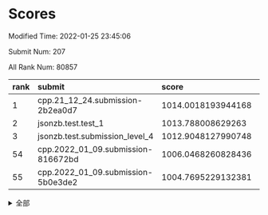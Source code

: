 # Scores

Modified Time: 2022-01-25 23:45:06

Submit Num: 207

All Rank Num: 80857

| rank |               submit               |       score        |       sigma        | pk_num |
| :--- | :--------------------------------- | :----------------- | :----------------- | :----- |
| 1    | cpp.21_12_24.submission-2b2ea0d7   | 1014.0018193944168 | 0.7859475683282411 | 1567   |
| 2    | jsonzb.test.test_1                 | 1013.788008629263  | 0.8219914337816693 | 1565   |
| 3    | jsonzb.test.submission_level_4     | 1012.9048127990748 | 0.8124736118780393 | 1566   |
| 54   | cpp.2022_01_09.submission-816672bd | 1006.0468260828436 | 0.7383497666315442 | 1566   |
| 55   | cpp.2022_01_09.submission-5b0e3de2 | 1004.7695229132381 | 0.7405202801592785 | 1563   |


<details>
<summary>全部</summary>

| rank |                 submit                 |       score        |       sigma        | pk_num |
| :--- | :------------------------------------- | :----------------- | :----------------- | :----- |
| 1    | cpp.21_12_24.submission-2b2ea0d7       | 1014.0018193944168 | 0.7859475683282411 | 1567   |
| 2    | jsonzb.test.test_1                     | 1013.788008629263  | 0.8219914337816693 | 1565   |
| 3    | jsonzb.test.submission_level_4         | 1012.9048127990748 | 0.8124736118780393 | 1566   |
| 4    | gobigger.level_3.submission_level_3_35 | 1011.5601767620117 | 0.7660736658270323 | 1562   |
| 5    | gobigger.level_3.submission_level_3_21 | 1011.5158354324276 | 0.7887287743935385 | 1564   |
| 6    | gobigger.level_3.submission_level_3_42 | 1011.4080350087892 | 0.7576578670890161 | 1558   |
| 7    | gobigger.level_3.submission_level_3_4  | 1011.3639514585496 | 0.7817245638988491 | 1566   |
| 8    | gobigger.level_3.submission_level_3_18 | 1011.1405237232257 | 0.7820104024228599 | 1569   |
| 9    | gobigger.level_3.submission_level_3_33 | 1011.1398303370024 | 0.7637567231335678 | 1562   |
| 10   | gobigger.level_3.submission_level_3_19 | 1011.0580104163035 | 0.7721032888468836 | 1561   |
| 11   | gobigger.level_3.submission_level_3_16 | 1010.9395814141644 | 0.7870605718272563 | 1565   |
| 12   | gobigger.level_3.submission_level_3_14 | 1010.6713068014723 | 0.7452230356171229 | 1559   |
| 13   | gobigger.level_3.submission_level_3_38 | 1010.6228697439967 | 0.7617390586213051 | 1562   |
| 14   | gobigger.level_3.submission_level_3_3  | 1010.5980379501075 | 0.7639955670067315 | 1557   |
| 15   | gobigger.level_3.submission_level_3_9  | 1010.579530969299  | 0.7815099694662605 | 1562   |
| 16   | gobigger.level_3.submission_level_3_26 | 1010.5503191437444 | 0.7454575645477709 | 1561   |
| 17   | gobigger.level_3.submission_level_3_47 | 1010.5042867635284 | 0.7438551225166751 | 1560   |
| 18   | gobigger.level_3.submission_level_3_30 | 1010.4468945929841 | 0.7939428907327037 | 1558   |
| 19   | gobigger.level_3.submission_level_3_27 | 1010.4166350497579 | 0.7840631599140897 | 1565   |
| 20   | gobigger.level_3.submission_level_3_41 | 1010.353361275486  | 0.779549897426478  | 1563   |
| 21   | gobigger.level_3.submission_level_3_43 | 1010.3447009693131 | 0.7672351897489837 | 1564   |
| 22   | gobigger.level_3.submission_level_3_40 | 1010.2880667067606 | 0.7709877952444119 | 1562   |
| 23   | gobigger.level_3.submission_level_3_5  | 1010.2410643892276 | 0.7883722050883406 | 1564   |
| 24   | gobigger.level_3.submission_level_3_23 | 1010.2038917846494 | 0.7464519040543938 | 1563   |
| 25   | gobigger.level_3.submission_level_3_10 | 1010.1246783143566 | 0.7607476764207325 | 1562   |
| 26   | gobigger.level_3.submission_level_3_31 | 1010.0984876997757 | 0.7836111416993513 | 1561   |
| 27   | gobigger.level_3.submission_level_3_25 | 1010.0100446007297 | 0.7473999918563924 | 1565   |
| 28   | gobigger.level_3.submission_level_3_32 | 1009.9982253924231 | 0.7708989768402001 | 1559   |
| 29   | gobigger.level_3.submission_level_3_6  | 1009.964609768151  | 0.7642338864005493 | 1560   |
| 30   | gobigger.level_3.submission_level_3_0  | 1009.938847385199  | 0.7547900634842498 | 1565   |
| 31   | gobigger.level_3.submission_level_3_24 | 1009.923072877033  | 0.7724434700105407 | 1561   |
| 32   | gobigger.level_3.submission_level_3_34 | 1009.9149321362485 | 0.7840820110671959 | 1564   |
| 33   | gobigger.level_3.submission_level_3_13 | 1009.9088949888303 | 0.7525939788523676 | 1564   |
| 34   | gobigger.level_3.submission_level_3_7  | 1009.8899382814878 | 0.7619193536699153 | 1558   |
| 35   | gobigger.level_3.submission_level_3_39 | 1009.842957786706  | 0.7551229327028527 | 1564   |
| 36   | gobigger.level_3.submission_level_3_29 | 1009.7904755118477 | 0.78346935494138   | 1562   |
| 37   | gobigger.level_3.submission_level_3_44 | 1009.7676219741841 | 0.7445329794942136 | 1567   |
| 38   | gobigger.level_3.submission_level_3_8  | 1009.7454092179609 | 0.7672197965900671 | 1562   |
| 39   | gobigger.level_3.submission_level_3_36 | 1009.7271138802354 | 0.7620474404349419 | 1559   |
| 40   | gobigger.level_3.submission_level_3_12 | 1009.7247351066144 | 0.7557724835983534 | 1564   |
| 41   | gobigger.level_3.submission_level_3_11 | 1009.6855077210731 | 0.7437964937444954 | 1564   |
| 42   | gobigger.level_3.submission_level_3_1  | 1009.6425191484344 | 0.7640000855028015 | 1566   |
| 43   | gobigger.level_3.submission_level_3_45 | 1009.6399070695306 | 0.7484364555233093 | 1559   |
| 44   | gobigger.level_3.submission_level_3_2  | 1009.5887571576023 | 0.7604261551370594 | 1563   |
| 45   | gobigger.level_3.submission_level_3_49 | 1009.3020468973119 | 0.7358442852282141 | 1557   |
| 46   | gobigger.level_3.submission_level_3_48 | 1009.2051426420469 | 0.7532579623987578 | 1566   |
| 47   | gobigger.level_3.submission_level_3_20 | 1009.1581961317551 | 0.7496245015258203 | 1565   |
| 48   | gobigger.level_3.submission_level_3_37 | 1009.1493909843641 | 0.7441851751552557 | 1561   |
| 49   | gobigger.level_3.submission_level_3_46 | 1009.0752792944542 | 0.7270396205698154 | 1559   |
| 50   | gobigger.level_3.submission_level_3_15 | 1008.9612661766469 | 0.746938663547975  | 1560   |
| 51   | gobigger.level_3.submission_level_3_28 | 1008.9441607986627 | 0.7503148872982125 | 1563   |
| 52   | gobigger.level_3.submission_level_3_22 | 1008.6447867248094 | 0.7478071534610278 | 1563   |
| 53   | gobigger.level_3.submission_level_3_17 | 1008.2451647407279 | 0.7403589117075715 | 1564   |
| 54   | cpp.2022_01_09.submission-816672bd     | 1006.0468260828436 | 0.7383497666315442 | 1566   |
| 55   | cpp.2022_01_09.submission-5b0e3de2     | 1004.7695229132381 | 0.7405202801592785 | 1563   |
| 56   | gobigger.level_1.submission_level_1_30 | 1004.7144757328215 | 0.715947097626698  | 1567   |
| 57   | gobigger.level_1.submission_level_1_36 | 1004.7047946726238 | 0.7208178666749654 | 1562   |
| 58   | gobigger.level_1.submission_level_1_3  | 1004.5264840123749 | 0.727044040351737  | 1561   |
| 59   | gobigger.level_1.submission_level_1_40 | 1004.4661627128901 | 0.7193143382019098 | 1559   |
| 60   | gobigger.level_1.submission_level_1_11 | 1004.2819174008325 | 0.7356205733555954 | 1570   |
| 61   | gobigger.level_1.submission_level_1_46 | 1004.2054838994195 | 0.7211152451138532 | 1565   |
| 62   | gobigger.level_1.submission_level_1_41 | 1004.1682335548016 | 0.717502079911254  | 1563   |
| 63   | gobigger.level_1.submission_level_1_19 | 1004.1288523856248 | 0.7178624785269386 | 1569   |
| 64   | gobigger.level_1.submission_level_1_16 | 1004.1189858832964 | 0.7238400523609912 | 1564   |
| 65   | gobigger.level_1.submission_level_1_48 | 1004.1149241929379 | 0.7202565583516174 | 1559   |
| 66   | gobigger.level_1.submission_level_1_22 | 1003.9519605664617 | 0.7224859256899159 | 1557   |
| 67   | gobigger.level_1.submission_level_1_25 | 1003.8462901082919 | 0.708092617629519  | 1557   |
| 68   | gobigger.level_1.submission_level_1_37 | 1003.7954607503145 | 0.7210127766661153 | 1564   |
| 69   | gobigger.level_1.submission_level_1_34 | 1003.7764587106577 | 0.7261864043627592 | 1565   |
| 70   | gobigger.level_1.submission_level_1_7  | 1003.7596756349882 | 0.7188774774329146 | 1562   |
| 71   | gobigger.level_1.submission_level_1_42 | 1003.7331985388163 | 0.7181074172457464 | 1560   |
| 72   | gobigger.level_1.submission_level_1_49 | 1003.732928628207  | 0.736243235531823  | 1562   |
| 73   | gobigger.level_1.submission_level_1_6  | 1003.7005273651614 | 0.7134935101106891 | 1561   |
| 74   | gobigger.level_1.submission_level_1_9  | 1003.6071886039139 | 0.7317050065811038 | 1561   |
| 75   | gobigger.level_1.submission_level_1_31 | 1003.5055204581593 | 0.716729467293258  | 1564   |
| 76   | gobigger.level_1.submission_level_1_18 | 1003.4965385293416 | 0.7270662525663171 | 1561   |
| 77   | gobigger.level_1.submission_level_1_1  | 1003.4366371113133 | 0.7140068887239889 | 1560   |
| 78   | gobigger.level_1.submission_level_1_33 | 1003.3821779876844 | 0.7324393292428213 | 1562   |
| 79   | gobigger.level_1.submission_level_1_32 | 1003.3705070301492 | 0.7179469144181617 | 1559   |
| 80   | gobigger.level_1.submission_level_1_0  | 1003.3310430274009 | 0.7188097927832117 | 1563   |
| 81   | gobigger.level_1.submission_level_1_29 | 1003.2952244749002 | 0.7204880422733152 | 1565   |
| 82   | gobigger.level_1.submission_level_1_27 | 1003.1551986793511 | 0.72609046683284   | 1566   |
| 83   | gobigger.level_1.submission_level_1_2  | 1003.1469418379845 | 0.7121870148176286 | 1556   |
| 84   | gobigger.level_1.submission_level_1_10 | 1003.1031258366766 | 0.7213039551974038 | 1561   |
| 85   | gobigger.level_1.submission_level_1_43 | 1003.0961670297306 | 0.7149415205024494 | 1562   |
| 86   | gobigger.level_1.submission_level_1_17 | 1003.0917337259582 | 0.7212023485572584 | 1568   |
| 87   | gobigger.level_1.submission_level_1_21 | 1003.0830110901186 | 0.7276531024614663 | 1564   |
| 88   | gobigger.level_1.submission_level_1_39 | 1003.0532096037365 | 0.7129585225013717 | 1565   |
| 89   | gobigger.level_1.submission_level_1_24 | 1003.0492248691783 | 0.7135066062755375 | 1564   |
| 90   | gobigger.level_1.submission_level_1_12 | 1003.0217374543707 | 0.709487085375428  | 1559   |
| 91   | gobigger.level_1.submission_level_1_4  | 1002.9879016556207 | 0.7167956252835248 | 1561   |
| 92   | gobigger.level_1.submission_level_1_28 | 1002.9148634143264 | 0.7164104345918989 | 1559   |
| 93   | gobigger.level_1.submission_level_1_47 | 1002.8851391513078 | 0.7149663996239448 | 1566   |
| 94   | gobigger.level_1.submission_level_1_5  | 1002.850481028434  | 0.7207330361366818 | 1566   |
| 95   | gobigger.level_1.submission_level_1_13 | 1002.8264067583583 | 0.7094641252726658 | 1556   |
| 96   | gobigger.level_1.submission_level_1_15 | 1002.8091685103417 | 0.7163698632463189 | 1557   |
| 97   | gobigger.level_1.submission_level_1_23 | 1002.5779958817611 | 0.7256165241003458 | 1561   |
| 98   | gobigger.level_1.submission_level_1_35 | 1002.5179351173858 | 0.718546816964679  | 1564   |
| 99   | gobigger.level_1.submission_level_1_44 | 1002.4340696800879 | 0.7130657692485949 | 1561   |
| 100  | gobigger.level_1.submission_level_1_45 | 1002.3735169150281 | 0.7079804490764593 | 1562   |
| 101  | gobigger.level_1.submission_level_1_26 | 1002.3234880184141 | 0.7062976223912807 | 1562   |
| 102  | gobigger.level_1.submission_level_1_14 | 1002.3069197056338 | 0.7126666698808125 | 1561   |
| 103  | gobigger.level_1.submission_level_1_8  | 1002.0017612591466 | 0.7125506855803558 | 1557   |
| 104  | gobigger.level_1.submission_level_1_38 | 1000.9495944314598 | 0.7084914627832678 | 1563   |
| 105  | gobigger.level_1.submission_level_1_20 | 1000.9411963744391 | 0.7104759254920446 | 1558   |
| 106  | gobigger.random.submission_random_26   | 997.4965998602411  | 0.6965730068639773 | 1566   |
| 107  | gobigger.random.submission_random_1    | 997.2809401680569  | 0.715708482689452  | 1563   |
| 108  | gobigger.random.submission_random_47   | 997.1584456151022  | 0.7071621206435614 | 1556   |
| 109  | gobigger.random.submission_random_28   | 997.0810632948289  | 0.7217995827754817 | 1564   |
| 110  | gobigger.random.submission_random_33   | 996.9917600270048  | 0.7158981007382303 | 1559   |
| 111  | gobigger.random.submission_random_12   | 996.9763674603037  | 0.7178152860246394 | 1562   |
| 112  | gobigger.random.submission_random_14   | 996.9709004008279  | 0.7110294971198018 | 1562   |
| 113  | gobigger.random.submission_random_20   | 996.7436522739013  | 0.7239927898976443 | 1566   |
| 114  | gobigger.random.submission_random_42   | 996.5393830242247  | 0.7104463136059685 | 1562   |
| 115  | gobigger.random.submission_random_30   | 996.503064222238   | 0.7113339110235232 | 1564   |
| 116  | gobigger.random.submission_random_29   | 996.3075294072191  | 0.7111865798657016 | 1559   |
| 117  | gobigger.random.submission_random_2    | 996.2660441843432  | 0.6984184905339874 | 1566   |
| 118  | gobigger.random.submission_random_7    | 996.1866920357875  | 0.7095642560294045 | 1566   |
| 119  | gobigger.random.submission_random_44   | 996.1691455556352  | 0.7105065550378431 | 1563   |
| 120  | gobigger.random.submission_random_36   | 996.1015376530803  | 0.7015928960918411 | 1561   |
| 121  | gobigger.random.submission_random_19   | 996.0650780359018  | 0.7368347008737309 | 1566   |
| 122  | gobigger.random.submission_random_46   | 996.0153091787191  | 0.7202559294993313 | 1565   |
| 123  | gobigger.random.submission_random_43   | 995.9534854563233  | 0.7253690124415264 | 1562   |
| 124  | gobigger.random.submission_random_10   | 995.8696033074286  | 0.7201248582400722 | 1565   |
| 125  | gobigger.random.submission_random_27   | 995.8299466537618  | 0.7165230622570281 | 1564   |
| 126  | gobigger.random.submission_random_18   | 995.8171738537706  | 0.7055384543235212 | 1561   |
| 127  | gobigger.random.submission_random_34   | 995.804249837698   | 0.7151132083793464 | 1559   |
| 128  | gobigger.random.submission_random_6    | 995.7813799471784  | 0.7018142466280097 | 1562   |
| 129  | gobigger.random.submission_random_32   | 995.6788519140911  | 0.7079983510808018 | 1572   |
| 130  | gobigger.random.submission_random_23   | 995.6159283479842  | 0.7183435453691769 | 1564   |
| 131  | gobigger.random.submission_random_17   | 995.5978426168255  | 0.7136511375895971 | 1564   |
| 132  | gobigger.random.submission_random_35   | 995.5848468862271  | 0.7027124404792168 | 1556   |
| 133  | gobigger.random.submission_random_40   | 995.5784688597982  | 0.7000001997577238 | 1566   |
| 134  | gobigger.random.submission_random_9    | 995.5738602255673  | 0.7166708177507075 | 1560   |
| 135  | gobigger.random.submission_random_5    | 995.5679003712293  | 0.7193796997208265 | 1561   |
| 136  | gobigger.random.submission_random_0    | 995.5578307785463  | 0.7068905616253942 | 1554   |
| 137  | gobigger.random.submission_random_15   | 995.543854286514   | 0.7163785640108038 | 1563   |
| 138  | gobigger.random.submission_random_49   | 995.5378540410668  | 0.723795883257847  | 1566   |
| 139  | gobigger.random.submission_random_39   | 995.5038335812364  | 0.7088525426015809 | 1566   |
| 140  | gobigger.random.submission_random_31   | 995.4735357740684  | 0.7159010597830939 | 1558   |
| 141  | gobigger.random.submission_random_24   | 995.466230053381   | 0.7123529918140271 | 1557   |
| 142  | gobigger.random.submission_random_21   | 995.4646883161931  | 0.7172973326381004 | 1564   |
| 143  | gobigger.random.submission_random_11   | 995.4345468072411  | 0.7082209918950645 | 1562   |
| 144  | gobigger.random.submission_random_3    | 995.3564271756694  | 0.7162797175497678 | 1563   |
| 145  | gobigger.random.submission_random_16   | 995.3132834262467  | 0.7134419483848506 | 1566   |
| 146  | gobigger.random.submission_random_38   | 995.2962734829846  | 0.7028571307949718 | 1563   |
| 147  | gobigger.random.submission_random_48   | 995.2502405979545  | 0.7213443733927267 | 1566   |
| 148  | gobigger.random.submission_random_25   | 995.0321288538391  | 0.7243049414339499 | 1569   |
| 149  | gobigger.random.submission_random_41   | 995.0228188385051  | 0.7220489317266181 | 1560   |
| 150  | gobigger.random.submission_random_45   | 995.0099444190529  | 0.7129520497759093 | 1565   |
| 151  | gobigger.random.submission_random_37   | 994.7363842553935  | 0.7086025437872996 | 1562   |
| 152  | gobigger.random.submission_random_8    | 994.7248495262476  | 0.7017166897165477 | 1564   |
| 153  | gobigger.random.submission_random_4    | 994.5353592977376  | 0.7147294300655623 | 1563   |
| 154  | gobigger.random.submission_random_13   | 994.5332645480814  | 0.7177456498690314 | 1571   |
| 155  | gobigger.level_2.submission_level_2_28 | 994.5158630349804  | 0.7377634930616165 | 1566   |
| 156  | gobigger.level_2.submission_level_2_19 | 994.014891817706   | 0.74190384734507   | 1566   |
| 157  | gobigger.random.submission_random_22   | 993.7766513112906  | 0.7171093647650139 | 1563   |
| 158  | gobigger.level_2.submission_level_2_24 | 993.6501237177671  | 0.7293059365279034 | 1568   |
| 159  | gobigger.level_2.submission_level_2_2  | 993.4293025546305  | 0.7330539846484811 | 1567   |
| 160  | gobigger.level_2.submission_level_2_5  | 993.3286677735857  | 0.7378685538005321 | 1551   |
| 161  | gobigger.level_2.submission_level_2_43 | 993.1561515146855  | 0.7568300561066357 | 1559   |
| 162  | gobigger.level_2.submission_level_2_26 | 993.007076072414   | 0.7409062645772058 | 1564   |
| 163  | gobigger.level_2.submission_level_2_30 | 992.9490154435465  | 0.7435798244629874 | 1563   |
| 164  | gobigger.level_2.submission_level_2_23 | 992.9425312608323  | 0.7397968364825945 | 1565   |
| 165  | gobigger.level_2.submission_level_2_17 | 992.8797135639269  | 0.7384161996918087 | 1556   |
| 166  | gobigger.level_2.submission_level_2_22 | 992.8694423456924  | 0.7416307835564344 | 1566   |
| 167  | gobigger.level_2.submission_level_2_3  | 992.8657691162773  | 0.7466790158780038 | 1561   |
| 168  | gobigger.level_2.submission_level_2_38 | 992.7472809511546  | 0.7331123805846651 | 1563   |
| 169  | gobigger.level_2.submission_level_2_0  | 992.641711684981   | 0.7438603979098181 | 1562   |
| 170  | gobigger.level_2.submission_level_2_10 | 992.4408352252688  | 0.7398340931806621 | 1568   |
| 171  | gobigger.level_2.submission_level_2_45 | 992.3778389206329  | 0.7558508160939797 | 1570   |
| 172  | gobigger.level_2.submission_level_2_25 | 992.3392964495605  | 0.7491158159036597 | 1563   |
| 173  | gobigger.level_2.submission_level_2_13 | 991.9950797538488  | 0.7471744939133557 | 1563   |
| 174  | gobigger.level_2.submission_level_2_18 | 991.9543596755058  | 0.7470865818938486 | 1558   |
| 175  | gobigger.level_2.submission_level_2_36 | 991.9328028912445  | 0.7407146024634691 | 1573   |
| 176  | gobigger.level_2.submission_level_2_27 | 991.8435877867581  | 0.7426808048419061 | 1560   |
| 177  | gobigger.level_2.submission_level_2_34 | 991.8103785298562  | 0.7423872267510163 | 1560   |
| 178  | gobigger.level_2.submission_level_2_48 | 991.7828093356435  | 0.7463430111915824 | 1565   |
| 179  | gobigger.level_2.submission_level_2_33 | 991.7245376316174  | 0.7576338490406348 | 1556   |
| 180  | gobigger.level_2.submission_level_2_9  | 991.6485028493092  | 0.7529120888306744 | 1565   |
| 181  | gobigger.level_2.submission_level_2_21 | 991.6323056642447  | 0.7626426108514675 | 1557   |
| 182  | gobigger.level_2.submission_level_2_12 | 991.5739685328122  | 0.7485216518523444 | 1561   |
| 183  | gobigger.level_2.submission_level_2_4  | 991.4960191250792  | 0.7560947944823189 | 1565   |
| 184  | gobigger.level_2.submission_level_2_44 | 991.4909607972961  | 0.75064039989317   | 1560   |
| 185  | gobigger.level_2.submission_level_2_32 | 991.4621476536825  | 0.7412410307410641 | 1560   |
| 186  | gobigger.level_2.submission_level_2_14 | 991.3998831411673  | 0.7835203221661177 | 1560   |
| 187  | gobigger.level_2.submission_level_2_41 | 991.3096510673707  | 0.7510016325850863 | 1559   |
| 188  | gobigger.level_2.submission_level_2_42 | 991.2914573211017  | 0.7480778271185309 | 1562   |
| 189  | gobigger.level_2.submission_level_2_8  | 991.1885123770278  | 0.768313100372988  | 1570   |
| 190  | gobigger.level_2.submission_level_2_40 | 991.1884636840864  | 0.7394389174076812 | 1559   |
| 191  | gobigger.level_2.submission_level_2_7  | 991.1612306057858  | 0.7683828401201559 | 1564   |
| 192  | gobigger.level_2.submission_level_2_31 | 991.1390080114219  | 0.7458933412845475 | 1565   |
| 193  | gobigger.level_2.submission_level_2_46 | 991.1266569571374  | 0.7424101745751871 | 1562   |
| 194  | gobigger.level_2.submission_level_2_11 | 991.0109274780147  | 0.7571840278656612 | 1565   |
| 195  | gobigger.level_2.submission_level_2_29 | 990.9801923686197  | 0.7643372409608741 | 1558   |
| 196  | gobigger.level_2.submission_level_2_49 | 990.970746943853   | 0.7656298785019936 | 1559   |
| 197  | gobigger.level_2.submission_level_2_47 | 990.7901655871824  | 0.7631156339452708 | 1561   |
| 198  | gobigger.level_2.submission_level_2_37 | 990.7875520263511  | 0.7447650595167865 | 1565   |
| 199  | gobigger.level_2.submission_level_2_1  | 990.7401319604382  | 0.7660764067963337 | 1556   |
| 200  | gobigger.level_2.submission_level_2_15 | 990.6822252817873  | 0.7706034467116205 | 1557   |
| 201  | gobigger.level_2.submission_level_2_39 | 990.6215620087958  | 0.7523478633959902 | 1565   |
| 202  | gobigger.level_2.submission_level_2_20 | 990.6180307059478  | 0.7632927411365458 | 1563   |
| 203  | gobigger.level_2.submission_level_2_35 | 990.3968371134177  | 0.7731015610143801 | 1564   |
| 204  | gobigger.level_2.submission_level_2_16 | 990.3952902593616  | 0.7559744841436469 | 1559   |
| 205  | gobigger.level_2.submission_level_2_6  | 990.2121601009252  | 0.750190991104574  | 1561   |
| 206  | gobigger.none.submission_none_1        | 976.2112417905508  | 1.4132790758960618 | 1562   |
| 207  | gobigger.none.submission_none_0        | 975.6122178377516  | 1.4107693961796726 | 1561   |

</details>